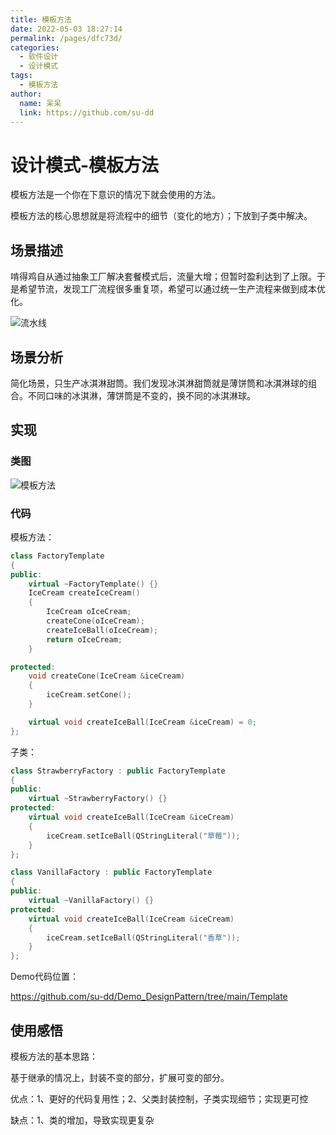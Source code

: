 ```yaml
---
title: 模板方法
date: 2022-05-03 18:27:14
permalink: /pages/dfc73d/
categories:
  - 软件设计
  - 设计模式
tags:
  - 模板方法
author: 
  name: 呆呆
  link: https://github.com/su-dd
---
```

# 设计模式-模板方法

模板方法是一个你在下意识的情况下就会使用的方法。

模板方法的核心思想就是将流程中的细节（变化的地方）；下放到子类中解决。



## 场景描述

啃得鸡自从通过抽象工厂解决套餐模式后，流量大增；但暂时盈利达到了上限。于是希望节流，发现工厂流程很多重复项，希望可以通过统一生产流程来做到成本优化。

![流水线](https://cdn.jsdelivr.net/gh/su-dd/cdn@main/博客/知识总结/设计模式/流水线.webp)

## 场景分析

简化场景，只生产冰淇淋甜筒。我们发现冰淇淋甜筒就是薄饼筒和冰淇淋球的组合。不同口味的冰淇淋，薄饼筒是不变的，换不同的冰淇淋球。



## 实现

### 类图

![模板方法](https://cdn.jsdelivr.net/gh/su-dd/cdn@main/博客/知识总结/设计模式/模板方法.webp)

### 代码

模板方法：

```c++
class FactoryTemplate
{
public:
    virtual ~FactoryTemplate() {}
    IceCream createIceCream()
    {
        IceCream oIceCream;
        createCone(oIceCream);
        createIceBall(oIceCream);
        return oIceCream;
    }

protected:
    void createCone(IceCream &iceCream)
    {
        iceCream.setCone();
    }

    virtual void createIceBall(IceCream &iceCream) = 0;
};
```



子类：

```c++
class StrawberryFactory : public FactoryTemplate
{
public:
    virtual ~StrawberryFactory() {}
protected:
    virtual void createIceBall(IceCream &iceCream)
    {
        iceCream.setIceBall(QStringLiteral("草莓"));
    }
};

class VanillaFactory : public FactoryTemplate
{
public:
    virtual ~VanillaFactory() {}
protected:
    virtual void createIceBall(IceCream &iceCream)
    {
        iceCream.setIceBall(QStringLiteral("香草"));
    }
};
```



Demo代码位置：

https://github.com/su-dd/Demo_DesignPattern/tree/main/Template



## 使用感悟

模板方法的基本思路：

基于继承的情况上，封装不变的部分，扩展可变的部分。            

优点：1、更好的代码复用性；2、父类封装控制，子类实现细节；实现更可控

缺点：1、类的增加，导致实现更复杂

